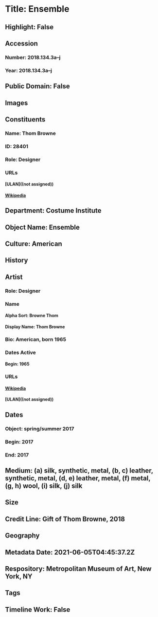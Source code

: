 # Title: Ensemble
## Highlight: False
## Accession
### Number: 2018.134.3a–j
### Year: 2018.134.3a–j
## Public Domain: False
## Images
## Constituents
### Name: Thom Browne
### ID: 28401
### Role: Designer
### URLs
#### [ULAN]((not assigned))
#### [Wikipedia](https://www.wikidata.org/wiki/Q3524805)
## Department: Costume Institute
## Object Name: Ensemble
## Culture: American
## History
## Artist
### Role: Designer
### Name
#### Alpha Sort: Browne Thom
#### Display Name: Thom Browne
### Bio: American, born 1965
### Dates Active
#### Begin: 1965
### URLs
#### [Wikipedia](https://www.wikidata.org/wiki/Q3524805)
#### [ULAN]((not assigned))
## Dates
### Object: spring/summer 2017
### Begin: 2017
### End: 2017
## Medium: (a) silk, synthetic, metal, (b, c) leather, synthetic, metal, (d, e) leather, metal, (f) metal, (g, h) wool, (i) silk, (j) silk
## Size
## Credit Line: Gift of Thom Browne, 2018
## Geography
## Metadata Date: 2021-06-05T04:45:37.2Z
## Respository: Metropolitan Museum of Art, New York, NY
## Tags
## Timeline Work: False